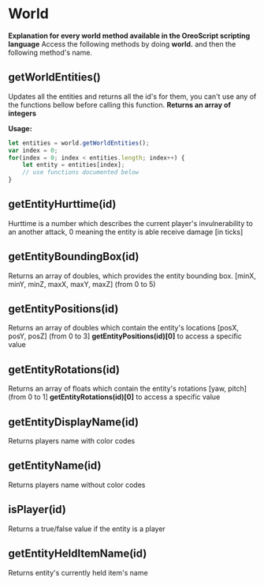 
# World
**Explanation for every world method available in the OreoScript scripting language**
Access the following methods by doing **world.** and then the following method's name.
## getWorldEntities()
Updates all the entities and returns all the id's for them, you can't use any of the functions bellow before calling this function.
**Returns an array of integers**

**Usage:**
```js
let entities = world.getWorldEntities();
var index = 0;
for(index = 0; index < entities.length; index++) {
	let entity = entities[index];
	// use functions documented below
} 
```
## getEntityHurttime(id)
Hurttime is a number which describes the current player's invulnerability to an another attack, 0 meaning the entity is able receive damage [in ticks]
## getEntityBoundingBox(id)
Returns an array of doubles, which provides the entity bounding box.
[minX, minY, minZ, maxX, maxY, maxZ] (from 0 to 5)
## getEntityPositions(id)
Returns an array of doubles which contain the entity's locations
[posX, posY, posZ] (from 0 to 3]
**getEntityPositions(id)[0]** to access a specific value
## getEntityRotations(id)
Returns an array of floats which contain the entity's rotations
[yaw, pitch] (from 0 to 1]
**getEntityRotations(id)[0]** to access a specific value 
## getEntityDisplayName(id)
Returns players name with color codes
## getEntityName(id)
Returns players name without color codes
## isPlayer(id)
Returns a true/false value if the entity is a player
## getEntityHeldItemName(id)
Returns entity's currently held item's name


